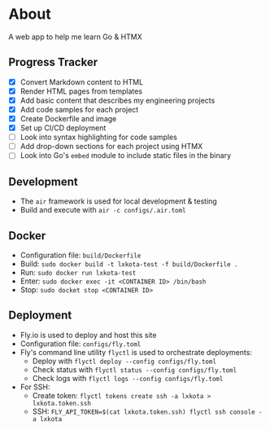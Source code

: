 # About
A web app to help me learn Go & HTMX

## Progress Tracker
- [X] Convert Markdown content to HTML
- [X] Render HTML pages from templates
- [X] Add basic content that describes my engineering projects
- [X] Add code samples for each project
- [X] Create Dockerfile and image
- [X] Set up CI/CD deployment
- [ ] Look into syntax highlighting for code samples
- [ ] Add drop-down sections for each project using HTMX
- [ ] Look into Go's `embed` module to include static files in the binary

## Development
- The `air` framework is used for local development & testing
- Build and execute with `air -c configs/.air.toml`

## Docker
- Configuration file: `build/Dockerfile`
- Build: `sudo docker build -t lxkota-test -f build/Dockerfile .`
- Run: `sudo docker run lxkota-test`
- Enter: `sudo docker exec -it <CONTAINER ID> /bin/bash`
- Stop: `sudo docket stop <CONTAINER ID>`

## Deployment
- Fly.io is used to deploy and host this site
- Configuration file: `configs/fly.toml`
- Fly's command line utility `flyctl` is used to orchestrate deployments:
  - Deploy with `flyctl deploy --config configs/fly.toml`
  - Check status with `flyctl status --config configs/fly.toml`
  - Check logs with `flyctl logs --config configs/fly.toml`
- For SSH:
  - Create token: `flyctl tokens create ssh -a lxkota > lxkota.token.ssh`
  - SSH: `FLY_API_TOKEN=$(cat lxkota.token.ssh) flyctl ssh console -a lxkota`